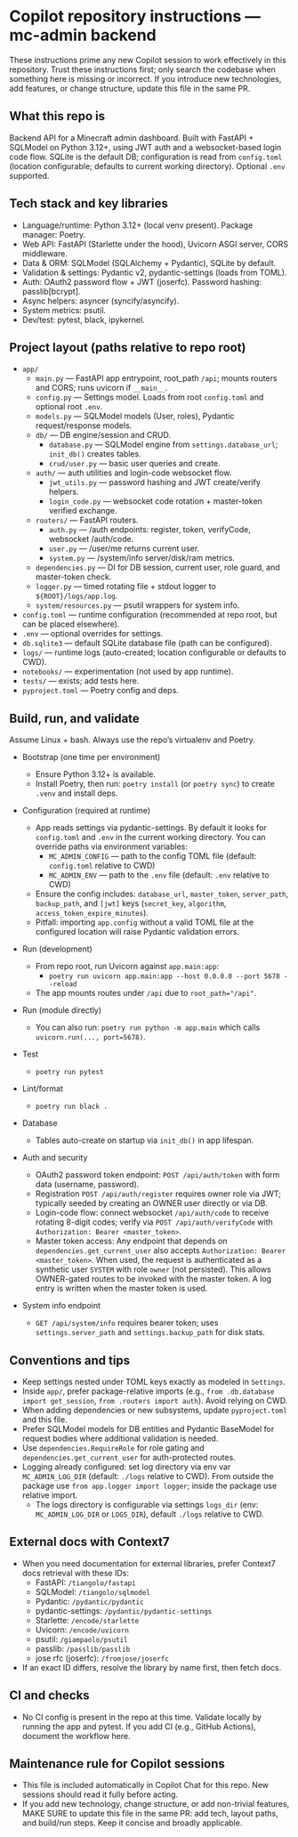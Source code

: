 # Copilot repository instructions — mc-admin backend

These instructions prime any new Copilot session to work effectively in this repository. Trust these instructions first; only search the codebase when something here is missing or incorrect. If you introduce new technologies, add features, or change structure, update this file in the same PR.

## What this repo is
Backend API for a Minecraft admin dashboard. Built with FastAPI + SQLModel on Python 3.12+, using JWT auth and a websocket-based login code flow. SQLite is the default DB; configuration is read from `config.toml` (location configurable; defaults to current working directory). Optional `.env` supported.

## Tech stack and key libraries
- Language/runtime: Python 3.12+ (local venv present). Package manager: Poetry.
- Web API: FastAPI (Starlette under the hood), Uvicorn ASGI server, CORS middleware.
- Data & ORM: SQLModel (SQLAlchemy + Pydantic), SQLite by default.
- Validation & settings: Pydantic v2, pydantic-settings (loads from TOML).
- Auth: OAuth2 password flow + JWT (joserfc). Password hashing: passlib[bcrypt].
- Async helpers: asyncer (syncify/asyncify).
- System metrics: psutil.
- Dev/test: pytest, black, ipykernel.

## Project layout (paths relative to repo root)
- `app/`
  - `main.py` — FastAPI app entrypoint, root_path `/api`; mounts routers and CORS; runs uvicorn if `__main__`.
  - `config.py` — Settings model. Loads from root `config.toml` and optional root `.env`.
  - `models.py` — SQLModel models (User, roles), Pydantic request/response models.
  - `db/` — DB engine/session and CRUD.
    - `database.py` — SQLModel engine from `settings.database_url`; `init_db()` creates tables.
    - `crud/user.py` — basic user queries and create.
  - `auth/` — auth utilities and login-code websocket flow.
    - `jwt_utils.py` — password hashing and JWT create/verify helpers.
    - `login_code.py` — websocket code rotation + master-token verified exchange.
  - `routers/` — FastAPI routers.
    - `auth.py` — /auth endpoints: register, token, verifyCode, websocket /auth/code.
    - `user.py` — /user/me returns current user.
    - `system.py` — /system/info server/disk/ram metrics.
  - `dependencies.py` — DI for DB session, current user, role guard, and master-token check.
  - `logger.py` — timed rotating file + stdout logger to `${ROOT}/logs/app.log`.
  - `system/resources.py` — psutil wrappers for system info.
- `config.toml` — runtime configuration (recommended at repo root, but can be placed elsewhere).
- `.env` — optional overrides for settings.
- `db.sqlite3` — default SQLite database file (path can be configured).
- `logs/` — runtime logs (auto-created; location configurable or defaults to CWD).
- `notebooks/` — experimentation (not used by app runtime).
- `tests/` — exists; add tests here.
- `pyproject.toml` — Poetry config and deps.

## Build, run, and validate
Assume Linux + bash. Always use the repo’s virtualenv and Poetry.

- Bootstrap (one time per environment)
  - Ensure Python 3.12+ is available.
  - Install Poetry, then run: `poetry install` (or `poetry sync`) to create `.venv` and install deps.

- Configuration (required at runtime)
  - App reads settings via pydantic-settings. By default it looks for `config.toml` and `.env` in the current working directory. You can override paths via environment variables:
    - `MC_ADMIN_CONFIG` — path to the config TOML file (default: `config.toml` relative to CWD)
    - `MC_ADMIN_ENV` — path to the `.env` file (default: `.env` relative to CWD)
  - Ensure the config includes: `database_url`, `master_token`, `server_path`, `backup_path`, and `[jwt]` keys (`secret_key`, `algorithm`, `access_token_expire_minutes`).
  - Pitfall: importing `app.config` without a valid TOML file at the configured location will raise Pydantic validation errors.

- Run (development)
  - From repo root, run Uvicorn against `app.main:app`:
    - `poetry run uvicorn app.main:app --host 0.0.0.0 --port 5678 --reload`
  - The app mounts routes under `/api` due to `root_path="/api"`.

- Run (module directly)
  - You can also run: `poetry run python -m app.main` which calls `uvicorn.run(..., port=5678)`.

- Test
  - `poetry run pytest`

- Lint/format
  - `poetry run black .`

- Database
  - Tables auto-create on startup via `init_db()` in app lifespan.

- Auth and security
  - OAuth2 password token endpoint: `POST /api/auth/token` with form data (username, password).
  - Registration `POST /api/auth/register` requires owner role via JWT; typically seeded by creating an OWNER user directly or via DB.
  - Login-code flow: connect websocket `/api/auth/code` to receive rotating 8-digit codes; verify via `POST /api/auth/verifyCode` with `Authorization: Bearer <master_token>`.
  - Master token access: Any endpoint that depends on `dependencies.get_current_user` also accepts `Authorization: Bearer <master_token>`. When used, the request is authenticated as a synthetic user `SYSTEM` with role `owner` (not persisted). This allows OWNER-gated routes to be invoked with the master token. A log entry is written when the master token is used.

- System info endpoint
  - `GET /api/system/info` requires bearer token; uses `settings.server_path` and `settings.backup_path` for disk stats.

## Conventions and tips
- Keep settings nested under TOML keys exactly as modeled in `Settings`.
- Inside `app/`, prefer package-relative imports (e.g., `from .db.database import get_session`, `from .routers import auth`). Avoid relying on CWD.
- When adding dependencies or new subsystems, update `pyproject.toml` and this file.
- Prefer SQLModel models for DB entities and Pydantic BaseModel for request bodies where additional validation is needed.
- Use `dependencies.RequireRole` for role gating and `dependencies.get_current_user` for auth-protected routes.
- Logging already configured: set log directory via env var `MC_ADMIN_LOG_DIR` (default: `./logs` relative to CWD). From outside the package use `from app.logger import logger`; inside the package use relative import.
  - The logs directory is configurable via settings `logs_dir` (env: `MC_ADMIN_LOG_DIR` or `LOGS_DIR`), default `./logs` relative to CWD.

## External docs with Context7
- When you need documentation for external libraries, prefer Context7 docs retrieval with these IDs:
  - FastAPI: `/tiangolo/fastapi`
  - SQLModel: `/tiangolo/sqlmodel`
  - Pydantic: `/pydantic/pydantic`
  - pydantic-settings: `/pydantic/pydantic-settings`
  - Starlette: `/encode/starlette`
  - Uvicorn: `/encode/uvicorn`
  - psutil: `/giampaolo/psutil`
  - passlib: `/passlib/passlib`
  - jose rfc (joserfc): `/fromjose/joserfc`
- If an exact ID differs, resolve the library by name first, then fetch docs.

## CI and checks
- No CI config is present in the repo at this time. Validate locally by running the app and pytest. If you add CI (e.g., GitHub Actions), document the workflow here.

## Maintenance rule for Copilot sessions
- This file is included automatically in Copilot Chat for this repo. New sessions should read it fully before acting.
- If you add new technology, change structure, or add non-trivial features, MAKE SURE to update this file in the same PR: add tech, layout paths, and build/run steps. Keep it concise and broadly applicable.
